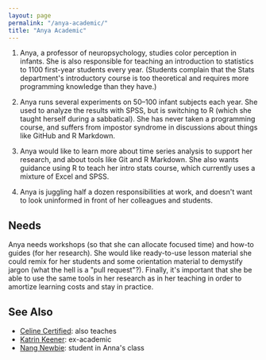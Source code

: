 ```yaml
---
layout: page
permalink: "/anya-academic/"
title: "Anya Academic"
---
```


1. Anya, a professor of neuropsychology, studies color perception in
   infants. She is also responsible for teaching an introduction to statistics
   to 1100 first-year students every year. (Students complain that the Stats
   department's introductory course is too theoretical and requires more
   programming knowledge than they have.)

2. Anya runs several experiments on 50–100 infant subjects each year. She used
   to analyze the results with SPSS, but is switching to R (which she taught
   herself during a sabbatical). She has never taken a programming course, and
   suffers from impostor syndrome in discussions about things like GitHub and R
   Markdown.

3. Anya would like to learn more about time series analysis to support her
   research, and about tools like Git and R Markdown. She also wants guidance
   using R to teach her intro stats course, which currently uses a mixture of
   Excel and SPSS.

4. Anya is juggling half a dozen responsibilities at work, and doesn't want to
   look uninformed in front of her colleagues and students.

## Needs

Anya needs workshops (so that she can allocate focused time) and how-to guides
(for her research). She would like ready-to-use lesson material she could remix
for her students and some orientation material to demystify jargon (what the
hell is a "pull request"?). Finally, it's important that she be able to use the
same tools in her research as in her teaching in order to amortize learning
costs and stay in practice.

## See Also

-   [Celine Certified](../celine-certified/): also teaches
-   [Katrin Keener](../katrin-keener/): ex-academic
-   [Nang Newbie](../nang-newbie/): student in Anna's class
